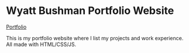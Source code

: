 # Wyatt Bushman Portfolio Website
[Portfolio](https://wyattalexander-001.github.io/Wyatt_B_Portfolio_Website/)

This is my portfolio website where I list my projects and work experience. All made with HTML/CSS/JS.